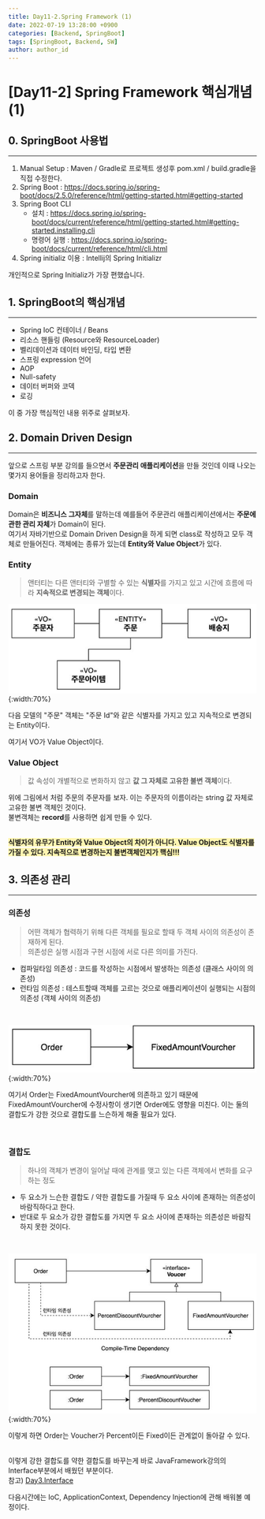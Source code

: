 ```yaml
---
title: Day11-2.Spring Framework (1)
date: 2022-07-19 13:28:00 +0900
categories: [Backend, SpringBoot]
tags: [SpringBoot, Backend, SW] 
author: author_id 
---
```


# [Day11-2] Spring Framework 핵심개념 (1)

## 0. SpringBoot 사용법
---
1. Manual Setup : Maven / Gradle로 프로젝트 생성후 pom.xml / build.gradle을 직접 수정한다.
2. Spring Boot : <https://docs.spring.io/spring-boot/docs/2.5.0/reference/html/getting-started.html#getting-started> 
3. Spring Boot CLI
   - 설치 : <https://docs.spring.io/spring-boot/docs/current/reference/html/getting-started.html#getting-started.installing.cli>
   - 명령어 실행 : <https://docs.spring.io/spring-boot/docs/current/reference/html/cli.html>
4. Spring initializ 이용 : Intellij의 Spring Initializr

개인적으로 Spring Initializ가 가장 편했습니다.

## 1. SpringBoot의 핵심개념
---

- Spring IoC 컨테이너 / Beans
- 리소스 핸들링 (Resource와 ResourceLoader)
- 벨리데이션과 데이터 바인딩, 타입 변환
- 스프링 expression 언어
- AOP
- Null-safety
- 데이터 버퍼와 코덱
- 로깅

이 중 가장 핵심적인 내용 위주로 살펴보자.

## 2. Domain Driven Design
---

앞으로 스프링 부분 강의를 들으면서 **주문관리 애플리케이션**을 만들 것인데 이때 나오는 몇가지 용어들을 정리하고자 한다.

### Domain
Domain은 **비즈니스 그자체**를 말하는데 예를들어 주문관리 애플리케이션에서는 **주문에 관한 관리 자체**가 Domain이 된다.  
여기서 자바기반으로 Domain Driven Design을 하게 되면 class로 작성하고 모두 객체로 만들어진다. 객체에는 종류가 있는데 **Entity와 Value Object**가 있다.

### Entity
> 앤터티는 다른 앤터티와 구별할 수 있는 **식별자**를 가지고 있고 시간에 흐름에 따라 **지속적으로 변경되는 객체**이다.

![Desktop](/assets/img/2022.07/18-4.JPG){:width:70%}

다음 모델의 "주문" 객체는 "주문 Id"와 같은 식별자를 가지고 있고 지속적으로 변경되는 Entity이다.
<br>

여기서 VO가 Value Object이다.

### Value Object
> 값 속성이 개별적으로 변화하지 않고 **값 그 자체로 고유한 불변 객체**이다.

위에 그림에서 처럼 주문의 주문자를 보자. 이는 주문자의 이름이라는 string 값 자체로 고유한 불변 객체인 것이다.  
불변객체는 **record**를 사용하면 쉽게 만들 수 있다.  
<br>

**<span style = "background-color: #fff5b1">식별자의 유무가 Entity와 Value Object의 차이가 아니다. Value Object도 식별자를 가질 수 있다. 지속적으로 변경하는지 불변객체인지가 핵심!!!</span>**

## 3. 의존성 관리
---

### 의존성
> 어떤 객체가 협력하기 위해 다른 객체를 필요로 할때 두 객체 사이의 의존성이 존재하게 된다.  
> 의존성은 실행 시점과 구현 시점에 서로 다른 의미를 가진다.

- 컴파일타임 의존성 : 코드를 작성하는 시점에서 발생하는 의존성 (클래스 사이의 의존성)
- 런타임 의존성 : 테스트할때 객체를 고르는 것으로 애플리케이션이 실행되는 시점의 의존성 (객체 사이의 의존성)
<br>

![Desktop](/assets/img/2022.07/18-5.JPG){:width:70%}

여기서 Order는 FixedAmountVourcher에 의존하고 있기 때문에 FixedAmountVourcher에 수정사항이 생기면 Order에도 영향을 미친다. 이는 둘의 결합도가 강한 것으로 결합도를 느슨하게 해줄 필요가 있다.

<br>

### 결합도
> 하나의 객체가 변경이 일어날 때에 관계를 맺고 있는 다른 객체에서 변화를 요구하는 정도

- 두 요소가 느슨한 결합도 / 약한 결합도를 가질때 두 요소 사이에 존재하는 의존성이 바람직하다고 한다.
- 반대로 두 요소가 강한 결합도를 가지면 두 요소 사이에 존재하는 의존성은 바람직하지 못한 것이다. 
<br>

![Desktop](/assets/img/2022.07/18-6.JPG){:width:70%}

이렇게 하면 Order는 Voucher가 Percent이든 Fixed이든 관계없이 돌아갈 수 있다.  
<br>

이렇게 강한 결합도를 약한 결합도를 바꾸는게 바로 JavaFramework강의의 Interface부분에서 배웠던 부분이다.    
참고) [Day3.Interface](https://ssstopeun.github.io/posts/Java-for-framework-day3/)

다음시간에는 IoC, ApplicationContext, Dependency Injection에 관해 배워볼 예정이다.